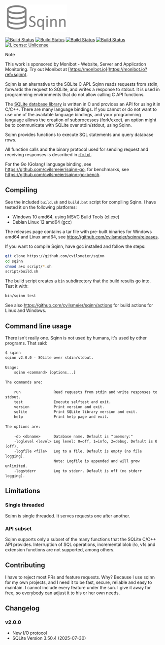 ![Sqinn](logo.png "Sqinn")

[![Build Status](https://github.com/cvilsmeier/sqinn/actions/workflows/linux.yml/badge.svg)](https://github.com/cvilsmeier/sqinn/actions/workflows/linux.yml)
[![Build Status](https://github.com/cvilsmeier/sqinn/actions/workflows/windows.yml/badge.svg)](https://github.com/cvilsmeier/sqinn/actions/workflows/windows.yml)
[![Build Status](https://github.com/cvilsmeier/sqinn/actions/workflows/macos.yml/badge.svg)](https://github.com/cvilsmeier/sqinn/actions/workflows/macos.yml)
[![Build Status](https://github.com/cvilsmeier/sqinn/actions/workflows/macos-arm64.yml/badge.svg)](https://github.com/cvilsmeier/sqinn/actions/workflows/macos-arm64.yml)
[![License: Unlicense](https://img.shields.io/badge/license-Unlicense-blue.svg)](http://unlicense.org/)


> [!NOTE]
> This work is sponsored by Monibot - Website, Server and Application Monitoring.
> Try out Monibot at [https://monibot.io](https://monibot.io?ref=sqinn).


Sqinn is an alternative to the SQLite C API. Sqinn reads requests from stdin,
forwards the request to SQLite, and writes a response to stdout. It is used in
programming environments that do not allow calling C API functions.

The [SQLite database library](https://www.sqlite.org) is written in C and
provides an API for using it in C/C++. There are many language bindings. If you
cannot or do not want to use one of the available language bindings, and your
programming language allows the creation of subprocesses (fork/exec), an option
might be to communicate with SQLite over stdin/stdout, using Sqinn.

Sqinn provides functions to execute SQL statements and query database rows.

All function calls and the binary protocol used for sending request and
receiving responses is described in [rfc.txt](rfc.txt).

For the Go (Golang) language binding, see <https://github.com/cvilsmeier/sqinn-go>,
for benchmarks, see <https://github.com/cvilsmeier/sqinn-go-bench>.


Compiling
-------------------------------------------------------------------------------

See the included `build.sh` and `build.bat` script for compiling Sqinn. 
I have tested it on the following platforms:

- Windows 10 amd64, using MSVC Build Tools (cl.exe)
- Debian Linux 12 amd64 (gcc)

The releases page contains a tar file with pre-built binaries for Windows amd64
and Linux amd64, see <https://github.com/cvilsmeier/sqinn/releases>.

If you want to compile Sqinn, have gcc installed and follow the steps:

```bash
git clone https://github.com/cvilsmeier/sqinn
cd sqinn
chmod a+x script/*.sh
script/build.sh
```

The build script creates a `bin` subdirectory that the build results go into.
Test it with:

```bash
bin/sqinn test
```

See also <https://github.com/cvilsmeier/sqinn/actions> for build actions for
Linux and Windows.


Command line usage
-------------------------------------------------------------------------------

There isn't really one. Sqinn is not used by humans, it's used by other
programs. That said:

```
$ sqinn
sqinn v2.0.0 - SQLite over stdin/stdout.

Usage:
    sqinn <command> [options...]

The commands are:

    run               Read requests from stdin and write responses to stdout.
    test              Execute selftest and exit.
    version           Print version and exit.
    sqlite            Print SQLite library version and exit.
    help              Print help page and exit.

The options are:

    -db <dbname>      Database name. Default is ":memory:"
    -loglevel <level> Log level: 0=off, 1=info, 2=debug. Default is 0 (off).
    -logfile <file>   Log to a file. Default is empty (no file logging).
                      Note: Logfile is appended and will grow unlimited.
    -logstderr        Log to stderr. Default is off (no stderr logging).
```



Limitations
-------------------------------------------------------------------------------

### Single threaded

Sqinn is single threaded. It serves requests one after another.


### API subset

Sqinn supports only a subset of the many functions that the SQLite C/C++ API
provides. Interruption of SQL operations, incremental blob i/o,
vfs and extension functions are not supported, among others.


Contributing
-------------------------------------------------------------------------------

I have to reject most PRs and feature requests. Why? Because I use sqinn for my
own projects, and I need it to be fast, secure, reliable and easy to maintain.
I cannot include every feature under the sun.
I give it away for free, so everybody can adjust it to his or her own needs.


Changelog
-------------------------------------------------------------------------------

### v2.0.0

- New I/O protocol
- SQLite Version 3.50.4 (2025-07-30)
